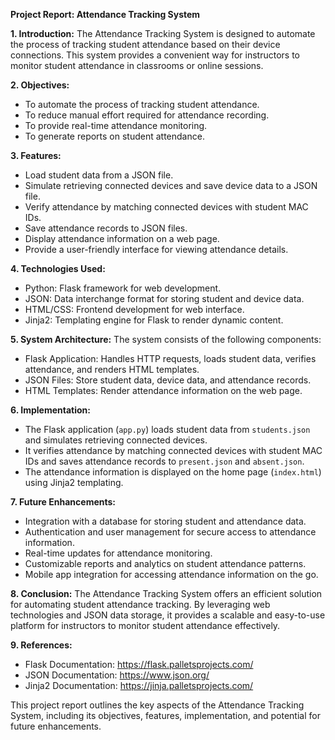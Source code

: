 **Project Report: Attendance Tracking System**

**1. Introduction:**
   The Attendance Tracking System is designed to automate the process of tracking student attendance based on their device connections. This system provides a convenient way for instructors to monitor student attendance in classrooms or online sessions.

**2. Objectives:**
   - To automate the process of tracking student attendance.
   - To reduce manual effort required for attendance recording.
   - To provide real-time attendance monitoring.
   - To generate reports on student attendance.

**3. Features:**
   - Load student data from a JSON file.
   - Simulate retrieving connected devices and save device data to a JSON file.
   - Verify attendance by matching connected devices with student MAC IDs.
   - Save attendance records to JSON files.
   - Display attendance information on a web page.
   - Provide a user-friendly interface for viewing attendance details.

**4. Technologies Used:**
   - Python: Flask framework for web development.
   - JSON: Data interchange format for storing student and device data.
   - HTML/CSS: Frontend development for web interface.
   - Jinja2: Templating engine for Flask to render dynamic content.

**5. System Architecture:**
   The system consists of the following components:
   - Flask Application: Handles HTTP requests, loads student data, verifies attendance, and renders HTML templates.
   - JSON Files: Store student data, device data, and attendance records.
   - HTML Templates: Render attendance information on the web page.

**6. Implementation:**
   - The Flask application (`app.py`) loads student data from `students.json` and simulates retrieving connected devices.
   - It verifies attendance by matching connected devices with student MAC IDs and saves attendance records to `present.json` and `absent.json`.
   - The attendance information is displayed on the home page (`index.html`) using Jinja2 templating.

**7. Future Enhancements:**
   - Integration with a database for storing student and attendance data.
   - Authentication and user management for secure access to attendance information.
   - Real-time updates for attendance monitoring.
   - Customizable reports and analytics on student attendance patterns.
   - Mobile app integration for accessing attendance information on the go.

**8. Conclusion:**
   The Attendance Tracking System offers an efficient solution for automating student attendance tracking. By leveraging web technologies and JSON data storage, it provides a scalable and easy-to-use platform for instructors to monitor student attendance effectively.

**9. References:**
   - Flask Documentation: https://flask.palletsprojects.com/
   - JSON Documentation: https://www.json.org/
   - Jinja2 Documentation: https://jinja.palletsprojects.com/

This project report outlines the key aspects of the Attendance Tracking System, including its objectives, features, implementation, and potential for future enhancements.